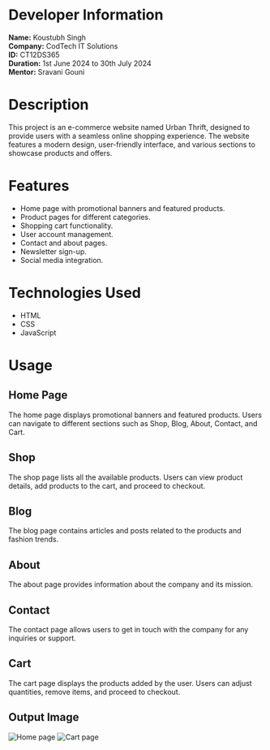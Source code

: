 # Developer Information
**Name:** Koustubh Singh  
**Company:** CodTech IT Solutions  
**ID:** CT12DS365  
**Duration:** 1st June 2024 to 30th July 2024  
**Mentor:** Sravani Gouni  

# Description
This project is an e-commerce website named Urban Thrift, designed to provide users with a seamless online shopping experience. The website features a modern design, user-friendly interface, and various sections to showcase products and offers.

# Features
- Home page with promotional banners and featured products.
- Product pages for different categories.
- Shopping cart functionality.
- User account management.
- Contact and about pages.
- Newsletter sign-up.
- Social media integration.

# Technologies Used
- HTML
- CSS
- JavaScript

# Usage

## Home Page
The home page displays promotional banners and featured products. Users can navigate to different sections such as Shop, Blog, About, Contact, and Cart.

## Shop
The shop page lists all the available products. Users can view product details, add products to the cart, and proceed to checkout.

## Blog
The blog page contains articles and posts related to the products and fashion trends.

## About
The about page provides information about the company and its mission.

## Contact
The contact page allows users to get in touch with the company for any inquiries or support.

## Cart
The cart page displays the products added by the user. Users can adjust quantities, remove items, and proceed to checkout.

## Output Image
![Home page](https://github.com/user-attachments/assets/7830d345-218b-44ec-9657-c642a3d2f0df)
![Cart page](https://github.com/user-attachments/assets/18c59463-4c7e-4891-a3cd-71019d6f4f0d)


